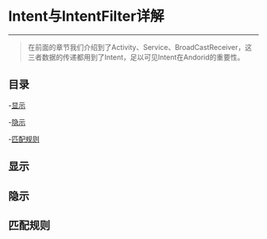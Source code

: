 # Intent与IntentFilter详解

---

> 在前面的章节我们介绍到了Activity、Service、BroadCastReceiver，这三者数据的传递都用到了Intent，足以可见Intent在Andorid的重要性。


## 目录

-[显示](#显示)

-[隐示](#隐示)

-[匹配规则](#匹配规则)


## 显示

## 隐示

## 匹配规则
